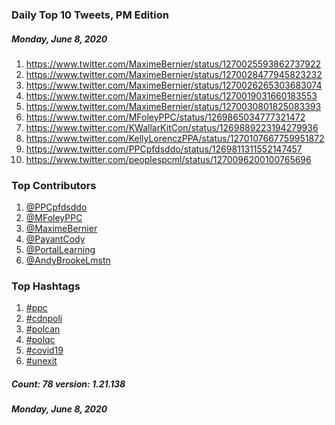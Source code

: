 ### Daily Top 10 Tweets, PM Edition
##### Monday, June 8, 2020
 1) https://www.twitter.com/MaximeBernier/status/1270025593862737922
 2) https://www.twitter.com/MaximeBernier/status/1270028477945823232
 3) https://www.twitter.com/MaximeBernier/status/1270026265303683074
 4) https://www.twitter.com/MaximeBernier/status/1270019031660183553
 5) https://www.twitter.com/MaximeBernier/status/1270030801825083393
 6) https://www.twitter.com/MFoleyPPC/status/1269865034777321472
 7) https://www.twitter.com/KWallarKitCon/status/1269889223194279936
 8) https://www.twitter.com/KellyLorenczPPA/status/1270107667759951872
 9) https://www.twitter.com/PPCpfdsddo/status/1269811311552147457
10) https://www.twitter.com/peoplespcml/status/1270096200100765696

### Top Contributors
  1) [@PPCpfdsddo](https://www.twitter.com/PPCpfdsddo)
  2) [@MFoleyPPC](https://www.twitter.com/MFoleyPPC)
  3) [@MaximeBernier](https://www.twitter.com/MaximeBernier)
  4) [@PayantCody](https://www.twitter.com/PayantCody)
  5) [@PortalLearning](https://www.twitter.com/PortalLearning)
  6) [@AndyBrookeLmstn](https://www.twitter.com/AndyBrookeLmstn)


### Top Hashtags

  1) [#ppc](https://www.twitter.com/hashtag/ppc)
  2) [#cdnpoli](https://www.twitter.com/hashtag/cdnpoli)
  3) [#polcan](https://www.twitter.com/hashtag/polcan)
  4) [#polqc](https://www.twitter.com/hashtag/polqc)
  5) [#covid19](https://www.twitter.com/hashtag/covid19)
  6) [#unexit](https://www.twitter.com/hashtag/unexit)

##### Count: 78	version: 1.21.138
##### Monday, June 8, 2020

